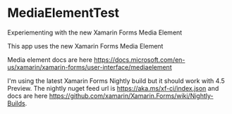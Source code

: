 # MediaElementTest
Experiementing with the new Xamarin Forms Media Element

This app uses the new Xamarin Forms Media Element

Media element docs are here https://docs.microsoft.com/en-us/xamarin/xamarin-forms/user-interface/mediaelement

I'm using the latest Xamarin Forms Nightly build but it should work with 4.5 Preview. The nightly nuget feed url is https://aka.ms/xf-ci/index.json and docs are here https://github.com/xamarin/Xamarin.Forms/wiki/Nightly-Builds.

